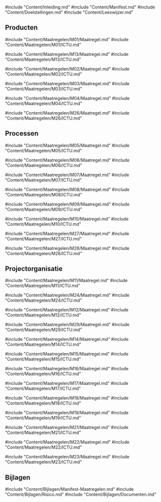 #include "Content/Inleiding.md"
#include "Content/Manifest.md"
#include "Content/Doelstellingen.md"
#include "Content/Leeswijzer.md"

## Producten

#include "Content/Maatregelen/M01/Maatregel.md"
#include "Content/Maatregelen/M01/ICTU.md"

#include "Content/Maatregelen/M13/Maatregel.md"
#include "Content/Maatregelen/M13/ICTU.md"

#include "Content/Maatregelen/M02/Maatregel.md"
#include "Content/Maatregelen/M02/ICTU.md"

#include "Content/Maatregelen/M03/Maatregel.md"
#include "Content/Maatregelen/M03/ICTU.md"

#include "Content/Maatregelen/M04/Maatregel.md"
#include "Content/Maatregelen/M04/ICTU.md"

#include "Content/Maatregelen/M26/Maatregel.md"
#include "Content/Maatregelen/M26/ICTU.md"

## Processen

#include "Content/Maatregelen/M05/Maatregel.md"
#include "Content/Maatregelen/M05/ICTU.md"

#include "Content/Maatregelen/M06/Maatregel.md"
#include "Content/Maatregelen/M06/ICTU.md"

#include "Content/Maatregelen/M07/Maatregel.md"
#include "Content/Maatregelen/M07/ICTU.md"

#include "Content/Maatregelen/M08/Maatregel.md"
#include "Content/Maatregelen/M08/ICTU.md"

#include "Content/Maatregelen/M09/Maatregel.md"
#include "Content/Maatregelen/M09/ICTU.md"

#include "Content/Maatregelen/M10/Maatregel.md"
#include "Content/Maatregelen/M10/ICTU.md"

#include "Content/Maatregelen/M27/Maatregel.md"
#include "Content/Maatregelen/M27/ICTU.md"

#include "Content/Maatregelen/M28/Maatregel.md"
#include "Content/Maatregelen/M28/ICTU.md"

## Projectorganisatie

#include "Content/Maatregelen/M11/Maatregel.md"
#include "Content/Maatregelen/M11/ICTU.md"

#include "Content/Maatregelen/M24/Maatregel.md"
#include "Content/Maatregelen/M24/ICTU.md"

#include "Content/Maatregelen/M12/Maatregel.md"
#include "Content/Maatregelen/M12/ICTU.md"

#include "Content/Maatregelen/M29/Maatregel.md"
#include "Content/Maatregelen/M29/ICTU.md"

#include "Content/Maatregelen/M14/Maatregel.md"
#include "Content/Maatregelen/M14/ICTU.md"

#include "Content/Maatregelen/M15/Maatregel.md"
#include "Content/Maatregelen/M15/ICTU.md"

#include "Content/Maatregelen/M16/Maatregel.md"
#include "Content/Maatregelen/M16/ICTU.md"

#include "Content/Maatregelen/M17/Maatregel.md"
#include "Content/Maatregelen/M17/ICTU.md"

#include "Content/Maatregelen/M18/Maatregel.md"
#include "Content/Maatregelen/M18/ICTU.md"

#include "Content/Maatregelen/M19/Maatregel.md"
#include "Content/Maatregelen/M19/ICTU.md"

#include "Content/Maatregelen/M21/Maatregel.md"
#include "Content/Maatregelen/M21/ICTU.md"

#include "Content/Maatregelen/M22/Maatregel.md"
#include "Content/Maatregelen/M22/ICTU.md"

#include "Content/Maatregelen/M23/Maatregel.md"
#include "Content/Maatregelen/M23/ICTU.md"

## Bijlagen

#include "Content/Bijlagen/Manifest-Maatregelen.md"
#include "Content/Bijlagen/Risico.md"
#include "Content/Bijlagen/Documenten.md"
